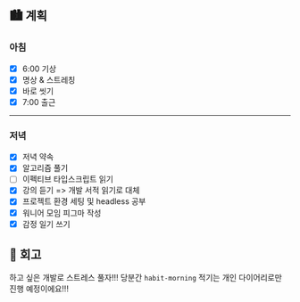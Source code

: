 ## 🏙️ 계획

### 아침

- [x] 6:00 기상
- [x] 명상 & 스트레칭
- [x] 바로 씻기
- [x] 7:00 출근

---

### 저녁

- [x] 저녁 약속
- [x] 알고리즘 풀기
- [ ] 이펙티브 타입스크립트 읽기
- [x] 강의 듣기 => 개발 서적 읽기로 대체
- [x] 프로젝트 환경 세팅 및 headless 공부
- [x] 워니어 모임 피그마 작성
- [x] 감정 일기 쓰기

## 🌆 회고

하고 싶은 개발로 스트레스 풀자!!!
당분간 `habit-morning` 적기는 개인 다이어리로만 진행 예정이에요!!!